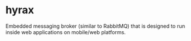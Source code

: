 # hyrax
Embedded messaging broker (similar to RabbitMQ) that is designed to run inside web applications on mobile/web platforms.
